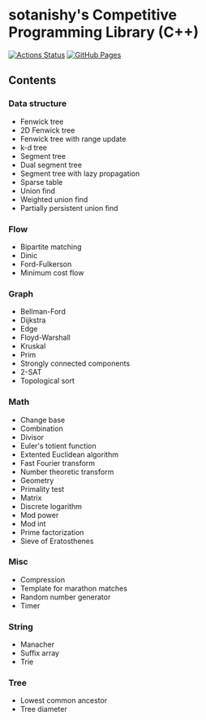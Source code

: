 # sotanishy's Competitive Programming Library (C++)

[![Actions Status](https://github.com/sotanishy/competitive-programming-library/workflows/verify/badge.svg)](https://github.com/sotanishy/competitive-programming-library/actions)
[![GitHub Pages](https://img.shields.io/static/v1?label=GitHub+Pages&message=+&color=brightgreen&logo=github)](https://sotanishy.github.io/competitive-programming-library/)


## Contents

### Data structure

* Fenwick tree
* 2D Fenwick tree
* Fenwick tree with range update
* k-d tree
* Segment tree
* Dual segment tree
* Segment tree with lazy propagation
* Sparse table
* Union find
* Weighted union find
* Partially persistent union find

### Flow
* Bipartite matching
* Dinic
* Ford-Fulkerson
* Minimum cost flow

### Graph
* Bellman-Ford
* Dijkstra
* Edge
* Floyd-Warshall
* Kruskal
* Prim
* Strongly connected components
* 2-SAT
* Topological sort

### Math
* Change base
* Combination
* Divisor
* Euler's totient function
* Extented Euclidean algorithm
* Fast Fourier transform
* Number theoretic transform
* Geometry
* Primality test
* Matrix
* Discrete logarithm
* Mod power
* Mod int
* Prime factorization
* Sieve of Eratosthenes

### Misc
* Compression
* Template for marathon matches
* Random number generator
* Timer

### String
* Manacher
* Suffix array
* Trie

### Tree
* Lowest common ancestor
* Tree diameter

